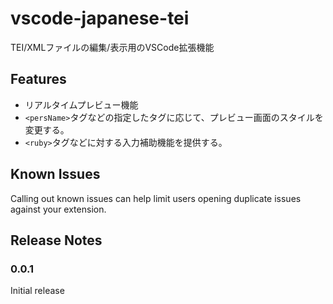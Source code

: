 # vscode-japanese-tei

TEI/XMLファイルの編集/表示用のVSCode拡張機能

## Features

- リアルタイムプレビュー機能
- `<persName>`タグなどの指定したタグに応じて、プレビュー画面のスタイルを変更する。
- `<ruby>`タグなどに対する入力補助機能を提供する。

## Known Issues

Calling out known issues can help limit users opening duplicate issues against your extension.

## Release Notes

### 0.0.1

Initial release
